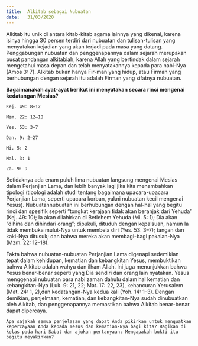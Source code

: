 ```yaml
---
title:  Alkitab sebagai Nubuatan
date:   31/03/2020
---
```


Alkitab itu unik di antara kitab-kitab agama lainnya yang dikenal, karena isinya hingga 30 persen terdiri dari nubuatan dan tulisan-tulisan yang menyatakan kejadian yang akan terjadi pada masa yang datang. Penggabungan nubuatan dan penggenapannya dalam sejarah merupakan pusat pandangan alkitabiah, karena Allah yang bertindak dalam sejarah mengetahui masa depan dan telah menyatakannya kepada para nabi-Nya (Amos 3: 7). Alkitab bukan hanya Fir-man yang hidup, atau Firman yang berhubungan dengan sejarah itu adalah Firman yang sifatnya nubuatan. 

**Bagaimanakah ayat-ayat berikut ini menyatakan secara rinci mengenai kedatangan Mesias?** 

`Kej. 49: 8–12`

`Mzm. 22: 12–18`

`Yes. 53: 3–7`

`Dan. 9: 2–27`

`Mi. 5: 2` 

`Mal. 3: 1`

`Za. 9: 9` 

Setidaknya ada enam puluh lima nubuatan langsung mengenai Mesias dalam Perjanjian Lama, dan lebih banyak lagi jika kita menambahkan tipologi (tipologi adalah studi tentang bagaimana upacara-upacara Perjanjian Lama, seperti upacara korban, yakni nubuatan kecil mengenai Yesus). Nubuatannubuatan ini berhubungan dengan hal-hal yang begitu rinci dan spesifik seperti “tongkat kerajaan tidak akan beranjak dari Yehuda” (Kej. 49: 10); Ia akan dilahirkan di Betlehem Yehuda (Mi. 5: 1); Dia akan “dihina dan dihindari orang”; dipukuli, dituduh dengan kepalsuan, namun Ia tidak membuka mulut-Nya untuk membela diri (Yes. 53: 3–7); tangan dan kaki-Nya ditusuk; dan bahwa mereka akan membagi-bagi pakaian-Nya (Mzm. 22: 12–18).

Fakta bahwa nubuatan-nubuatan Perjanjian Lama digenapi sedemikian tepat dalam kehidupan, kematian dan kebangkitan Yesus, membuktikan bahwa Alkitab adalah wahyu dan ilham Allah. Ini juga menunjukkan bahwa Yesus benar-benar seperti yang Dia sendiri dan orang lain nyatakan. Yesus menggenapi nubuatan para nabi zaman dahulu dalam hal kematian dan kebangkitan-Nya (Luk. 9: 21, 22; Mat. 17: 22, 23), kehancuran Yerusalem (Mat. 24: 1, 2),dan kedatangan-Nya kedua kali (Yoh. 14: 1–3). Dengan demikian, penjelmaan, kematian, dan kebangkitan-Nya sudah dinubuatkan oleh Alkitab, dan penggenapannya memastikan bahwa Alkitab benar-benar dapat dipercaya. 

`Apa sajakah semua penjelasan yang dapat Anda pikirkan untuk menguatkan kepercayaan Anda kepada Yesus dan kematian-Nya bagi kita? Bagikan di kelas pada hari Sabat dan ajukan pertanyaan: Mengapakah bukti itu begitu meyakinkan?`